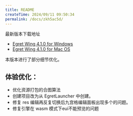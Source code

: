 ```yaml
---
title: README
createTime: 2024/09/11 09:50:34
permalink: /docs/zkh5ac5d/
---
```

最新版本下载地址

- [Egret Wing 4.1.0 for Windows](http://tool.egret-labs.org/EgretWing/electron/EgretWing-v4.1.0.exe?d=0707)
- [Egret Wing 4.1.0 for Mac OS](http://tool.egret-labs.org/EgretWing/electron/EgretWing-v4.1.0.dmg?d=0707)

本版本进行了部分细节优化。

## 体验优化：

- 优化资源打包的合图算法
- 创建项目改为从 EgretLauncher 中创建。
- 修复 res 编辑再反复切换后九宫格编辑面板出现多个的问题。
- 修复引擎在 wasm 模式下eui不能预览的问题
